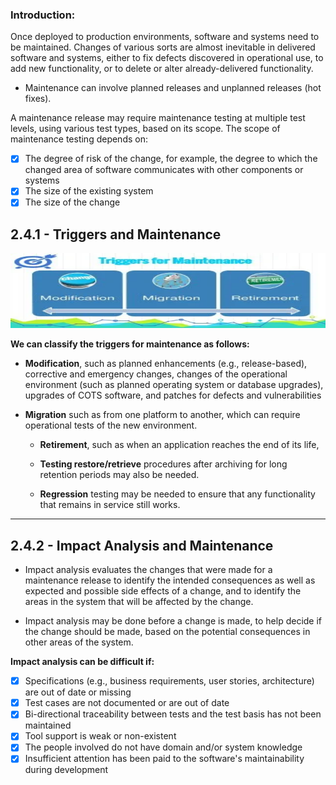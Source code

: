 ### **Introduction:**

Once deployed to production environments, software and systems need to be maintained. Changes of
various sorts are almost inevitable in delivered software and systems, either to fix defects discovered in operational use, to add new functionality, or to delete or alter already-delivered functionality.

- Maintenance can involve planned releases and unplanned releases (hot fixes). 

A maintenance release may require maintenance testing at multiple test levels, using various test types,
based on its scope. The scope of maintenance testing depends on:

- [x] The degree of risk of the change, for example, the degree to which the changed area of software
communicates with other components or systems
- [x] The size of the existing system
- [x] The size of the change

## 2.4.1 - **Triggers and Maintenance**

<img src="../../images/istqb/software_lifecycle/triggers-maint.webp" alt="Test types" width="700" height="120"/>

**We can classify the triggers for maintenance as follows:** 

- **Modification**, such as planned enhancements (e.g., release-based), corrective and emergency
changes, changes of the operational environment (such as planned operating system or database upgrades), upgrades of COTS software, and patches for defects and vulnerabilities

- **Migration**
    such as from one platform to another, which can require operational tests of the new environment.

    - **Retirement**, such as when an application reaches the end of its life,

    - **Testing restore/retrieve** procedures after archiving for long retention periods may also be needed.

    - **Regression** testing may be needed to ensure that any functionality that remains in service still works.
___

## 2.4.2 - **Impact Analysis and Maintenance**

* Impact analysis evaluates the changes that were made for a maintenance release to identify the intended
consequences as well as expected and possible side effects of a change, and to identify the areas in the
system that will be affected by the change.

* Impact analysis may be done before a change is made, to help decide if the change should be made,
based on the potential consequences in other areas of the system.

**Impact analysis can be difficult if:**

- [X] Specifications (e.g., business requirements, user stories, architecture) are out of date or missing
- [X] Test cases are not documented or are out of date
- [X] Bi-directional traceability between tests and the test basis has not been maintained
- [X] Tool support is weak or non-existent
- [X] The people involved do not have domain and/or system knowledge
- [X] Insufficient attention has been paid to the software's maintainability during development